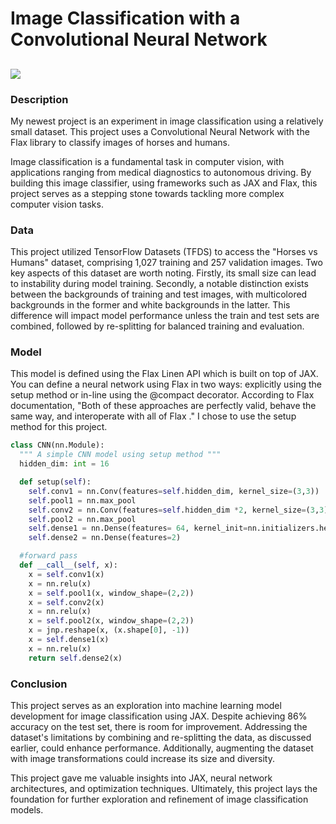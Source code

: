 # Image Classification with a Convolutional Neural Network
![](https://flax.readthedocs.io/en/latest/_static/flax.png)
---
### Description 
My newest project is an experiment in image classification using a relatively small dataset. This project uses a Convolutional Neural Network with the Flax library to classify images of horses and humans. 

Image classification is a fundamental task in computer vision, with applications ranging from medical diagnostics to autonomous driving. By building this image classifier, using frameworks such as JAX and Flax, this project serves as a stepping stone towards tackling more complex computer vision tasks. 


### Data
This project utilized TensorFlow Datasets (TFDS) to access the "Horses vs Humans" dataset, comprising 1,027 training and 257 validation images. Two key aspects of this dataset are worth noting. Firstly, its small size can lead to instability during model training. Secondly, a notable distinction exists between the backgrounds of training and test images, with multicolored backgrounds in the former and white backgrounds in the latter. This difference will impact model performance unless the train and test sets are combined, followed by re-splitting for balanced training and evaluation.


### Model
This model is defined using the Flax Linen API which is built on top of JAX. You can define a neural network using Flax in two ways: explicitly using the setup method or in-line using the @compact decorator. According to Flax documentation, "Both of these approaches are perfectly valid, behave the same way, and interoperate with all of Flax ." I chose to use the setup method for this project. 

```python
class CNN(nn.Module):
  """ A simple CNN model using setup method """
  hidden_dim: int = 16 

  def setup(self):
    self.conv1 = nn.Conv(features=self.hidden_dim, kernel_size=(3,3))
    self.pool1 = nn.max_pool
    self.conv2 = nn.Conv(features=self.hidden_dim *2, kernel_size=(3,3))
    self.pool2 = nn.max_pool
    self.dense1 = nn.Dense(features= 64, kernel_init=nn.initializers.he_normal())
    self.dense2 = nn.Dense(features=2)

  #forward pass
  def __call__(self, x):
    x = self.conv1(x)
    x = nn.relu(x)
    x = self.pool1(x, window_shape=(2,2))
    x = self.conv2(x)
    x = nn.relu(x)
    x = self.pool2(x, window_shape=(2,2))
    x = jnp.reshape(x, (x.shape[0], -1)) 
    x = self.dense1(x)
    x = nn.relu(x)
    return self.dense2(x)
```

### Conclusion
This project serves as an exploration into machine learning model development for image classification using JAX. Despite achieving 86% accuracy on the test set, there is room for improvement. Addressing the dataset's limitations by combining and re-splitting the data, as discussed earlier, could enhance performance. Additionally, augmenting the dataset with image transformations could increase its size and diversity.

This project gave me valuable insights into JAX, neural network architectures, and optimization techniques. Ultimately, this project lays the foundation for further exploration and refinement of image classification models.
